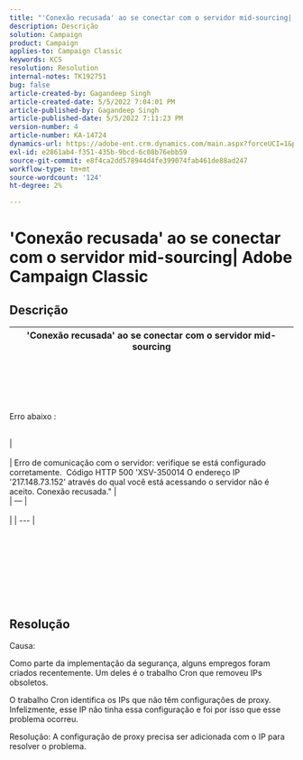 ```yaml
---
title: "'Conexão recusada' ao se conectar com o servidor mid-sourcing| Adobe Campaign Classic"
description: Descrição
solution: Campaign
product: Campaign
applies-to: Campaign Classic
keywords: KCS
resolution: Resolution
internal-notes: TK192751
bug: false
article-created-by: Gagandeep Singh
article-created-date: 5/5/2022 7:04:01 PM
article-published-by: Gagandeep Singh
article-published-date: 5/5/2022 7:11:23 PM
version-number: 4
article-number: KA-14724
dynamics-url: https://adobe-ent.crm.dynamics.com/main.aspx?forceUCI=1&pagetype=entityrecord&etn=knowledgearticle&id=fb5b9f1e-a6cc-ec11-a7b5-6045bd00dd66
exl-id: e2861ab4-f351-435b-9bcd-6c08b76ebb59
source-git-commit: e8f4ca2dd578944d4fe399074fab461de88ad247
workflow-type: tm+mt
source-wordcount: '124'
ht-degree: 2%

---
```


# &#39;Conexão recusada&#39; ao se conectar com o servidor mid-sourcing| Adobe Campaign Classic

## Descrição



| &#39;Conexão recusada&#39; ao se conectar com o servidor mid-sourcing |
| --- |

<br><br><br> <br><br>Erro abaixo : <br><br>

| <br><br> | Erro de comunicação com o servidor: verifique se está configurado corretamente.  Código HTTP 500 &#39;XSV-350014 O endereço IP &#39;217.148.73.152&#39; através do qual você está acessando o servidor não é aceito. Conexão recusada.&quot; | <br> | — | <br><br> |
| --- |

<br><br><br><br> <br><br> <br>

## Resolução


Causa:

Como parte da implementação da segurança, alguns empregos foram criados recentemente. Um deles é o trabalho Cron que removeu IPs obsoletos.

O trabalho Cron identifica os IPs que não têm configurações de proxy. Infelizmente, esse IP não tinha essa configuração e foi por isso que esse problema ocorreu.

Resolução: A configuração de proxy precisa ser adicionada com o IP para resolver o problema.
